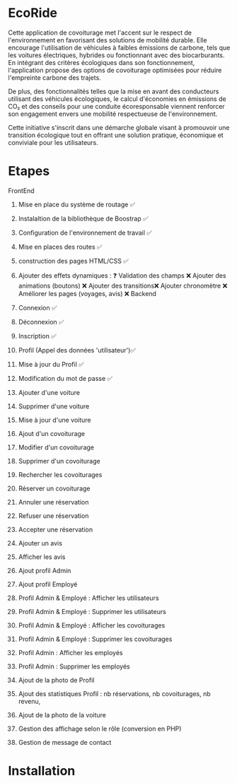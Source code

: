 # EcoRide
Cette application de covoiturage met l'accent sur le respect de l'environnement en favorisant des solutions de mobilité durable. Elle encourage l'utilisation de véhicules à faibles émissions de carbone, tels que les voitures électriques, hybrides ou fonctionnant avec des biocarburants. En intégrant des critères écologiques dans son fonctionnement, l'application propose des options de covoiturage optimisées pour réduire l'empreinte carbone des trajets.

De plus, des fonctionnalités telles que la mise en avant des conducteurs utilisant des véhicules écologiques, le calcul d'économies en émissions de CO₂ et des conseils pour une conduite écoresponsable viennent renforcer son engagement envers une mobilité respectueuse de l'environnement.

Cette initiative s'inscrit dans une démarche globale visant à promouvoir une transition écologique tout en offrant une solution pratique, économique et conviviale pour les utilisateurs.

# Etapes
FrontEnd
1. Mise en place du système de routage ✅
2. Instalaltion de la bibliothèque de Boostrap ✅
3. Configuration de l'environnement de travail ✅
4. Mise en places des routes ✅
5. construction des pages HTML/CSS ✅
6. Ajouter des effets dynamiques : ❓
    Validation des champs ❌
    Ajouter des animations (boutons) ❌
    Ajouter des transitions❌
    Ajouter chronomètre ❌
    Améliorer les pages (voyages, avis) ❌
Backend
1. Connexion ✅
2. Déconnexion ✅
3. Inscription ✅
4. Profil (Appel des données 'utilisateur')✅
5. Mise à jour du Profil ✅
6. Modification du mot de passe ✅
7. Ajouter d'une voiture 
8. Supprimer d'une voiture 
9. Mise à jour d'une voiture
10. Ajout d'un covoiturage
11. Modifier d'un covoiturage
12. Supprimer d'un covoiturage
13. Rechercher les covoiturages
14. Réserver un covoiturage
15. Annuler une réservation
16. Refuser une réservation
17. Accepter une réservation
18. Ajouter un avis
19. Afficher les avis
20. Ajout profil Admin
21. Ajout profil Employé
22. Profil Admin & Employé : Afficher les utilisateurs
23. Profil Admin & Employé : Supprimer les utilisateurs
24. Profil Admin & Employé : Afficher les covoiturages
25. Profil Admin & Employé : Supprimer les covoiturages
26. Profil Admin : Afficher les employés
27. Profil Admin : Supprimer les employés


99. Ajout de la photo de Profil
99. Ajout des statistiques Profil : nb réservations, nb covoiturages, nb revenu, 
99. Ajout de la photo de la voiture
99. Gestion des affichage selon le rôle (conversion en PHP)
99. Gestion de message de contact


# Installation


